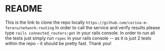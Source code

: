 # README
This is the link to clone the repo locally ``` https://github.com/corina-m-feraru/network-routing ```
In order to call the service and verify results please type ``` rails connected_routers:get ``` in your rails console.
In order to run all the tests just simply run ```rspec``` in your rails console -- as it is just 2 tests within the repo - it should be pretty fast.
Thank you!
